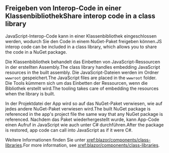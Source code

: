 ## <a name="share-interop-code-in-a-class-library"></a><span data-ttu-id="a4e0a-101">Freigeben von Interop-Code in einer Klassenbibliothek</span><span class="sxs-lookup"><span data-stu-id="a4e0a-101">Share interop code in a class library</span></span>

<span data-ttu-id="a4e0a-102">JavaScript-Interop-Code kann in einer Klassenbibliothek eingeschlossen werden, wodurch Sie den Code in einem NuGet-Paket freigeben können.</span><span class="sxs-lookup"><span data-stu-id="a4e0a-102">JS interop code can be included in a class library, which allows you to share the code in a NuGet package.</span></span>

<span data-ttu-id="a4e0a-103">Die Klassenbibliothek behandelt das Einbetten von JavaScript-Ressourcen in der erstellten Assembly.</span><span class="sxs-lookup"><span data-stu-id="a4e0a-103">The class library handles embedding JavaScript resources in the built assembly.</span></span> <span data-ttu-id="a4e0a-104">Die JavaScript-Dateien werden im Ordner `wwwroot` gespeichert.</span><span class="sxs-lookup"><span data-stu-id="a4e0a-104">The JavaScript files are placed in the `wwwroot` folder.</span></span> <span data-ttu-id="a4e0a-105">Die Tools kümmern sich um das Einbetten der Ressourcen, wenn die Bibliothek erstellt wird.</span><span class="sxs-lookup"><span data-stu-id="a4e0a-105">The tooling takes care of embedding the resources when the library is built.</span></span>

<span data-ttu-id="a4e0a-106">In der Projektdatei der App wird so auf das NuGet-Paket verwiesen, wie auf jedes andere NuGet-Paket verwiesen wird.</span><span class="sxs-lookup"><span data-stu-id="a4e0a-106">The built NuGet package is referenced in the app's project file the same way that any NuGet package is referenced.</span></span> <span data-ttu-id="a4e0a-107">Nachdem das Paket wiederhergestellt wurde, kann App-Code einen Aufruf in JavaScript wie auch unter C# durchführen.</span><span class="sxs-lookup"><span data-stu-id="a4e0a-107">After the package is restored, app code can call into JavaScript as if it were C#.</span></span>

<span data-ttu-id="a4e0a-108">Weitere Informationen finden Sie unter <xref:blazor/components/class-libraries>.</span><span class="sxs-lookup"><span data-stu-id="a4e0a-108">For more information, see <xref:blazor/components/class-libraries>.</span></span>
